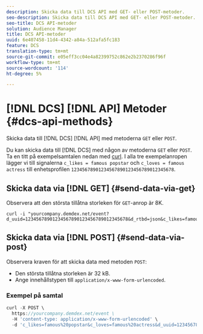 ```yaml
---
description: Skicka data till DCS API med GET- eller POST-metoder.
seo-description: Skicka data till DCS API med GET- eller POST-metoder.
seo-title: DCS API-metoder
solution: Audience Manager
title: DCS API-metoder
uuid: 6e407458-11d4-4342-a84a-512afa5fc183
feature: DCS
translation-type: tm+mt
source-git-commit: e05eff3cc04e4a82399752c862e2b2370286f96f
workflow-type: tm+mt
source-wordcount: '114'
ht-degree: 5%

---
```



# [!DNL DCS] [!DNL API] Metoder  {#dcs-api-methods}

Skicka data till [!DNL DCS] [!DNL API] med metoderna `GET` eller `POST`.

Du kan skicka data till [!DNL DCS] med någon av metoderna `GET` eller `POST`. Ta en titt på exempelsamtalen nedan med [curl](https://curl.haxx.se/). I alla tre exempelanropen lägger vi till signalerna `c_likes = famous popstar` och `c_loves = famous actress` till enhetsprofilen `12345678901234567890123456789012345678`.

## Skicka data via [!DNL GET] {#send-data-via-get}

Observera att den största tillåtna storleken för `GET`-anrop är 8K.

```
curl -i "yourcompany.demdex.net/event?d_uuid=12345678901234567890123456789012345678&d_rtbd=json&c_likes=famous%20popstar&c_loves=famous%20actress"
```

## Skicka data via [!DNL POST] {#send-data-via-post}

Observera kraven för att skicka data med metoden `POST`:

* Den största tillåtna storleken är 32 kB.
* Ange innehållstypen till `application/x-www-form-urlencoded`.

### Exempel på samtal

```js
curl -X POST \
  https://yourcompany.demdex.net/event \
  -H 'content-type: application/x-www-form-urlencoded' \
  -d 'c_likes=famous%20popstar&c_loves=famous%20actress&d_uuid=12345678901234567890123456789012345678'
```
